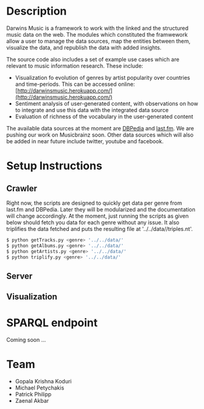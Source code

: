 Description
===========

Darwins Music is a framework to work with the linked and the structured music data on the web. 
The modules which constituted the framwework allow a user to manage the data sources, 
map the entities between them,  visualize the data, and republish the data with added insights. 

The source code also includes a set of example use cases which are relevant to music information research. 
These include:

* Visualization fo evolution of genres by artist popularity over countries and time-periods. 
This can be accessed online: [http://darwinsmusic.herokuapp.com/](http://darwinsmusic.herokuapp.com/)
* Sentiment analysis of user-generated content, with observations on how to integrate and use
this data with the integrated data source
* Evaluation of richness of the vocabulary in the user-generated content

The available data sources at the moment are [DBPedia](http://dbpedia.org/) and [last.fm](http://last.fm/). 
We are pushing our work on Musicbrainz soon. Other data sources which will also be added in near future 
include twitter, youtube and facebook.


Setup Instructions
==================

Crawler
-------
Right now, the scripts are designed to quickly get data per genre from last.fm and DBPedia. 
Later they will be modularized and the documentation will change accordingly. At the moment,
just running the scripts as given below should fetch you data for each genre without any issue.
It also triplifies the data fetched and puts the resulting file at '../../data/<genre>/triples.nt'.

```bash
$ python getTracks.py <genre> '../../data/'
$ python getAlbums.py <genre> '../../data/'
$ python getArtists.py <genre> '../../data/'
$ python triplify.py <genre> '../../data/'
```


Server
------



Visualization
-------------


SPARQL endpoint
===============

Coming soon ...


Team
====

* Gopala Krishna Koduri
* Michael Petychakis
* Patrick Philipp
* Zaenal Akbar

